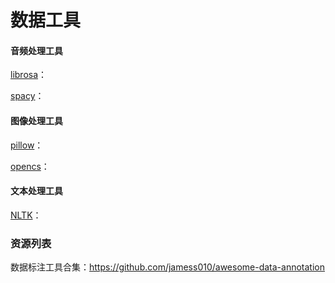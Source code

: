 # 数据工具
#### 音频处理工具

[librosa](https://github.com/jamess010/AIOpen/tree/master/data/tools/librosa)：

[spacy](https://github.com/jamess010/AIOpen/tree/master/data/tools/spacy)：

#### 图像处理工具

[pillow](https://github.com/jamess010/AIOpen/tree/master/data/tools/pillow)：

[opencs](https://github.com/jamess010/AIOpen/tree/master/data/tools/opencv)：

#### 文本处理工具

[NLTK](https://github.com/jamess010/AIOpen/tree/master/data/tools/NLTK)：

### 资源列表

数据标注工具合集：https://github.com/jamess010/awesome-data-annotation
